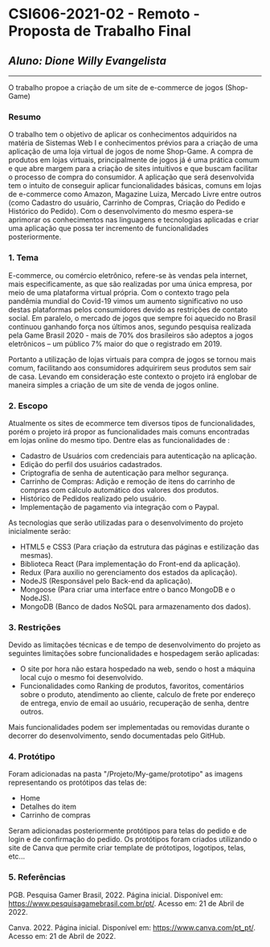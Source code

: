 # **CSI606-2021-02 - Remoto - Proposta de Trabalho Final**

## *Aluno: Dione Willy Evangelista*

--------------

O trabalho propoe a criação de um site de e-commerce de jogos (Shop-Game)

### Resumo

  O trabalho tem o objetivo de aplicar os conhecimentos adquiridos na matéria de Sistemas Web I e conhecimentos prévios para a criação de uma aplicação de uma loja virtual de jogos de nome Shop-Game. A compra de produtos em lojas virtuais, principalmente de jogos já é uma prática comum e que abre margem para a criação de sites intuitivos e que buscam facilitar o processo de compra do consumidor. A aplicação que será desenvolvida tem o intuito de conseguir aplicar funcionalidades básicas, comuns em lojas de e-commerce como Amazon, Magazine Luiza, Mercado Livre entre outros (como Cadastro do usuário, Carrinho de Compras, Criação do Pedido e Histórico do Pedido). Com o desenvolvimento do mesmo espera-se aprimorar os conhecimentos nas linguagens e tecnologias aplicadas e criar uma aplicação que possa ter incremento de funcionalidades posteriormente.

<!-- Apresentar o tema. -->
### 1. Tema

 E-commerce, ou comércio eletrônico, refere-se às vendas pela internet, mais especificamente, as que são realizadas por uma única empresa, por meio de uma plataforma virtual própria. Com o contexto trago pela pandêmia mundial do Covid-19 vimos um aumento significativo no uso destas plataformas pelos consumidores devido as restrições de contato social. Em paralelo, o mercado de jogos que sempre foi aquecido no Brasil continuou ganhando força nos últimos anos, segundo pesquisa realizada pela Game Brasil 2020 - mais de 70% dos brasileiros são adeptos a jogos eletrônicos – um público 7% maior do que o registrado em 2019.

Portanto a utilização de lojas virtuais para compra de jogos se tornou mais comum, facilitando aos consumidores adquirirem seus produtos sem sair de casa. Levando em consideração este contexto o projeto irá englobar de maneira simples a criação de um site de venda de jogos online.

<!-- Descrever e limitar o escopo da aplicação. -->
### 2. Escopo

  Atualmente os sites de ecommerce tem diversos tipos de funcionalidades, porém o projeto irá propor as funcionalidades mais comuns encontradas em lojas online do mesmo tipo.
  Dentre elas as funcionalidades de :
  - Cadastro de Usuários com credenciais para autenticação na aplicação.
  - Edição do perfil dos usuários cadastrados.
  - Criptografia de senha de autenticação para melhor segurança.
  - Carrinho de Compras: Adição e remoção de itens do carrinho de compras com cálculo automático dos valores dos produtos.
  - Histórico de Pedidos realizado pelo usuário.
  - Implementação de pagamento via integração com o Paypal.

As tecnologias que serão utilizadas para o desenvolvimento do projeto inicialmente serão:
  -  HTML5 e CSS3 (Para criação da estrutura das páginas e estilização das mesmas).
  -  Biblioteca React (Para implementação do Front-end da aplicação).
  -  Redux (Para auxilio no gerenciamento dos estados da aplicação).
  -  NodeJS (Responsável pelo Back-end da aplicação).
  -  Mongoose (Para criar uma interface entre o banco MongoDB e o NodeJS).
  -  MongoDB (Banco de dados NoSQL para armazenamento dos dados).

<!-- Apresentar restrições de funcionalidades e de escopo. -->
### 3. Restrições

  Devido as limitações técnicas e de tempo de desenvolvimento do projeto as seguintes limitações sobre funcionalidades e hospedagem serão aplicadas:
  - O site por hora não estara hospedado na web, sendo o host a máquina local cujo o mesmo foi desenvolvido.
  - Funcionalidades como Ranking de produtos, favoritos, comentários sobre o produto, atendimento ao cliente, calculo de frete por endereço de entrega, envio de email ao usuário, recuperação de senha, dentre outros. 

Mais funcionalidades podem ser implementadas ou removidas durante o decorrer do desenvolvimento, sendo documentadas pelo GitHub.

<!-- Construir alguns protótipos para a aplicação, disponibilizá-los no Github e descrever o que foi considerado. //-->
### 4. Protótipo

  Foram adicionadas na pasta "/Projeto/My-game/prototipo" as imagens representando os protótipos das telas de:
  - Home
  - Detalhes do item
  - Carrinho de compras
  
  Seram adicionadas posteriormente protótipos para telas do pedido e de login e de confirmação do pedido.
  Os protótipos foram criados utilizando o site de Canva que permite criar template de prótotipos, logotipos, telas, etc... 

### 5. Referências

PGB. Pesquisa Gamer Brasil, 2022. Página inicial. Disponível em: <https://www.pesquisagamebrasil.com.br/pt/>. Acesso em: 21 de Abril de 2022.

Canva. 2022. Página inicial. Disponível em: <https://www.canva.com/pt_pt/>. Acesso em: 21 de Abril de 2022.
